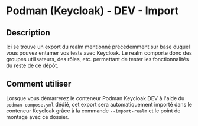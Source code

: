 # Podman (Keycloak) - DEV - Import

## Description

Ici se trouve un export du realm mentionné précédemment sur base duquel vous pouvez entamer vos tests avec Keycloak.
Le realm comporte donc des groupes utilisateurs, des rôles, etc. permettant de tester les fonctionnalités du reste
de ce dépôt.

## Comment utiliser

Lorsque vous démarrerez le conteneur Podman Keycloak DEV à l'aide du `podman-compose.yml` dédié, cet export sera
automatiquement importé dans le conteneur Keycloak grâce à la commande `--import-realm` et le point de montage 
avec ce dossier.